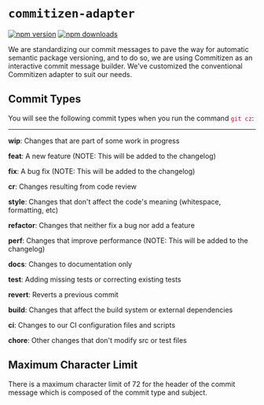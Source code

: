 # `commitizen-adapter`
[![npm version](https://badge.fury.io/js/%40tophat%2Fcommitizen-adapter.svg)](https://badge.fury.io/js/%40tophat%2Fcommitizen-adapter)
[![npm downloads](https://img.shields.io/npm/dm/%40tophat%2Fcommitizen-adapter.svg)](https://npm-stat.com/charts.html?package=%40tophat%2Fcommitizen-adapter)

We are standardizing our commit messages to pave the way for automatic semantic
package versioning, and to do so, we are using Commitizen as an interactive
commit message builder. We've customized the conventional Commitizen adapter to
suit our needs.

## Commit Types

You will see the following commit types when you run the command 
<span style="color: #e60031">`git cz`</span>:

--- 

**wip**: Changes that are part of some work in progress

**feat**: A new feature (NOTE: This will be added to the changelog)

**fix**: A bug fix (NOTE: This will be added to the changelog)

**cr**: Changes resulting from code review

**style**: Changes that don't affect the code's meaning (whitespace, formatting, etc)

**refactor**: Changes that neither fix a bug nor add a feature

**perf**: Changes that improve performance (NOTE: This will be added to the changelog)

**docs**: Changes to documentation only

**test**: Adding missing tests or correcting existing tests

**revert**: Reverts a previous commit

**build**: Changes that affect the build system or external dependencies

**ci**: Changes to our CI configuration files and scripts

**chore**: Other changes that don't modify src or test files

## Maximum Character Limit

There is a maximum character limit of 72 for the header of the commit message 
which is composed of the commit type and subject. 
